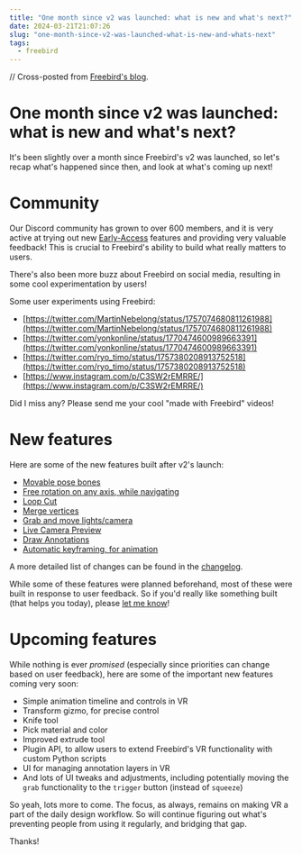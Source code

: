 ```yaml
---
title: "One month since v2 was launched: what is new and what's next?"
date: 2024-03-21T21:07:26
slug: "one-month-since-v2-was-launched-what-is-new-and-whats-next"
tags:
  - freebird
---
```


// Cross-posted from [Freebird's blog](https://freebirdxr.com/blog/2024/03/21/one-month-since-v2-was-launched-what-is-new-and-whats-next).

# One month since v2 was launched: what is new and what's next?

It's been slightly over a month since Freebird's v2 was launched, so let's recap what's happened since then, and look at what's coming up next!

# Community
Our Discord community has grown to over 600 members, and it is very active at trying out new [Early-Access](https://freebirdxr.com/docs/early-access/) features and providing very valuable feedback! This is crucial to Freebird's ability to build what really matters to users.

There's also been more buzz about Freebird on social media, resulting in some cool experimentation by users!

Some user experiments using Freebird:

* [https://twitter.com/MartinNebelong/status/1757074680811261988](https://twitter.com/MartinNebelong/status/1757074680811261988)
* [https://twitter.com/yonkonline/status/1770474600989663391](https://twitter.com/yonkonline/status/1770474600989663391)
* [https://twitter.com/ryo_timo/status/1757380208913752518](https://twitter.com/ryo_timo/status/1757380208913752518)
* [https://www.instagram.com/p/C3SW2rEMRRE/](https://www.instagram.com/p/C3SW2rEMRRE/)

Did I miss any? Please send me your cool "made with Freebird" videos!

# New features
Here are some of the new features built after v2's launch:

* [Movable pose bones](https://twitter.com/freebirdxr/status/1770783846381826493)
* [Free rotation on any axis, while navigating](https://freebirdxr.com/docs/navigate/#lock-z-axis-rotation)
* [Loop Cut](https://freebirdxr.com/docs/edit/loopcut/)
* [Merge vertices](https://freebirdxr.com/docs/edit/merge/)
* [Grab and move lights/camera](https://twitter.com/freebirdxr/status/1767078306795631000)
* [Live Camera Preview](https://freebirdxr.com/docs/camera-preview/)
* [Draw Annotations](https://freebirdxr.com/docs/draw/strokes/#draw-annotations)
* [Automatic keyframing, for animation](https://freebirdxr.com/docs/auto-keyframe/)

A more detailed list of changes can be found in the [changelog](https://freebirdxr.com/releases/changelog/).

While some of these features were planned beforehand, most of these were built in response to user feedback. So if you'd really like something built (that helps you today), please [let me know](https://discord.gg/X6B4ZYEWSS)!

# Upcoming features
While nothing is ever *promised* (especially since priorities can change based on user feedback), here are some of the important new features coming very soon:

* Simple animation timeline and controls in VR
* Transform gizmo, for precise control
* Knife tool
* Pick material and color
* Improved extrude tool
* Plugin API, to allow users to extend Freebird's VR functionality with custom Python scripts
* UI for managing annotation layers in VR
* And lots of UI tweaks and adjustments, including potentially moving the `grab` functionality to the `trigger` button (instead of `squeeze`)

So yeah, lots more to come. The focus, as always, remains on making VR a part of the daily design workflow. So will continue figuring out what's preventing people from using it regularly, and bridging that gap.

Thanks!